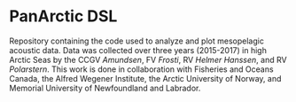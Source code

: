 # PanArctic DSL

Repository containing the code used to analyze and plot mesopelagic acoustic data. Data was collected over three years (2015-2017) in high Arctic Seas by the CCGV *Amundsen*, FV *Frosti*, RV *Helmer Hanssen*, and RV *Polarstern*. This work is done in collaboration with Fisheries and Oceans Canada, the Alfred Wegener Institute, the Arctic University of Norway, and Memorial University of Newfoundland and Labrador.
